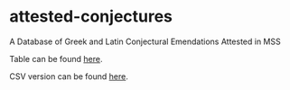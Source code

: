 # attested-conjectures
A Database of Greek and Latin Conjectural Emendations Attested in MSS

Table can be found [here](./attested-conjectures.md).

CSV version can be found [here](./attested-conjectures.csv).
